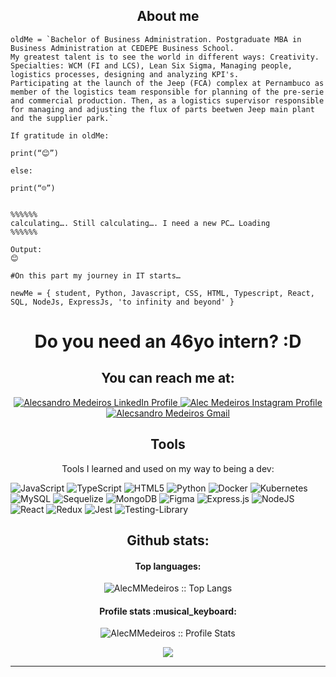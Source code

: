 <h2 align="center">About me</h2>

```golang
oldMe = `Bachelor of Business Administration. Postgraduate MBA in Business Administration at CEDEPE Business School.
My greatest talent is to see the world in different ways: Creativity.
Specialties: WCM (FI and LCS), Lean Six Sigma, Managing people, logistics processes, designing and analyzing KPI's.
Participating at the launch of the Jeep (FCA) complex at Pernambuco as member of the logistics team responsible for planning of the pre-serie and commercial production. Then, as a logistics supervisor responsible for managing and adjusting the flux of parts beetwen Jeep main plant and the supplier park.`

If gratitude in oldMe:

print(“😊”)

else:

print(“☹”)


%%%%%%
calculating…. Still calculating…. I need a new PC… Loading
%%%%%%

Output:
😊

#On this part my journey in IT starts…

newMe = { student, Python, Javascript, CSS, HTML, Typescript, React, SQL, NodeJs, ExpressJs, 'to infinity and beyond' }
```
<h1 align="center"> Do you need an 46yo intern? :D </h1>

<h2 align="center">You can reach me at: </h2>

<p align="center">

  <a href="https://www.linkedin.com/in/alecsandro-medeiros/" target="_blank">
    <img src="https://img.shields.io/badge/linkedin-%230077B5.svg?style=for-the-badge&logo=linkedin&logoColor=white" alt="Alecsandro Medeiros LinkedIn Profile">
  </a>

  <a href="https://www.instagram.com/alec.medeiros/" target="_blank">
    <img src="https://img.shields.io/badge/Instagram-%23E4405F.svg?style=for-the-badge&logo=Instagram&logoColor=white" alt="Alec Medeiros Instagram Profile">
  </a>

  <a href="mailto=alecsandro.mmedeiros@gmail.com" target="_blank">
    <img src="https://img.shields.io/badge/Gmail-D14836?style=for-the-badge&logo=gmail&logoColor=white" alt="Alecsandro Medeiros Gmail">
  </a>
</p>

<h2 align="center">Tools</h2>

<p align="center">Tools I learned and used on my way to being a dev: </p>

![JavaScript](https://img.shields.io/badge/javascript-%23323330.svg?style=for-the-badge&logo=javascript&logoColor=%23F7DF1E)
![TypeScript](https://img.shields.io/badge/typescript-%23007ACC.svg?style=for-the-badge&logo=typescript&logoColor=white)
![HTML5](https://img.shields.io/badge/html5-%23E34F26.svg?style=for-the-badge&logo=html5&logoColor=white)
![Python](https://img.shields.io/badge/python-3670A0?style=for-the-badge&logo=python&logoColor=ffdd54)
![Docker](https://img.shields.io/badge/docker-%230db7ed.svg?style=for-the-badge&logo=docker&logoColor=white)
![Kubernetes](https://img.shields.io/badge/kubernetes-%23326ce5.svg?style=for-the-badge&logo=kubernetes&logoColor=white)
![MySQL](https://img.shields.io/badge/mysql-%2300f.svg?style=for-the-badge&logo=mysql&logoColor=white)
![Sequelize](https://img.shields.io/badge/Sequelize-52B0E7?style=for-the-badge&logo=Sequelize&logoColor=white)
![MongoDB](https://img.shields.io/badge/MongoDB-%234ea94b.svg?style=for-the-badge&logo=mongodb&logoColor=white)
![Figma](https://img.shields.io/badge/figma-%23F24E1E.svg?style=for-the-badge&logo=figma&logoColor=white)
![Express.js](https://img.shields.io/badge/express.js-%23404d59.svg?style=for-the-badge&logo=express&logoColor=%2361DAFB)
![NodeJS](https://img.shields.io/badge/node.js-6DA55F?style=for-the-badge&logo=node.js&logoColor=white)
![React](https://img.shields.io/badge/react-%2320232a.svg?style=for-the-badge&logo=react&logoColor=%2361DAFB)
![Redux](https://img.shields.io/badge/redux-%23593d88.svg?style=for-the-badge&logo=redux&logoColor=white)
![Jest](https://img.shields.io/badge/-jest-%23C21325?style=for-the-badge&logo=jest&logoColor=white)
![Testing-Library](https://img.shields.io/badge/-TestingLibrary-%23E33332?style=for-the-badge&logo=testing-library&logoColor=white)


<h2 align="center">Github stats:</h2>

<h4 align="center">Top languages:</h4>

<p align="center"><img src="https://github-readme-stats.vercel.app/api/top-langs/?username=AlecMMedeiros&langs_count=10&theme=github_dark" alt="AlecMMedeiros :: Top Langs" /></p>

<h4 align="center">Profile stats :musical_keyboard:</h4>

<p align="center"><img src="https://github-readme-stats.vercel.app/api?username=AlecMMedeiros&show_icons=true&theme=github_dark" alt="AlecMMedeiros :: Profile Stats" /></p>

<p align="center"><img src="http://ForTheBadge.com/images/badges/built-with-love.svg"></p>

---


